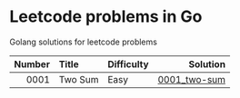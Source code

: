 # Leetcode problems in Go
Golang solutions for leetcode problems 

|Number|Title|Difficulty|Solution|
|-----:|:----|:---------|-------:|
|0001|Two Sum|Easy|[0001_two-sum](0001_two-sum)|


